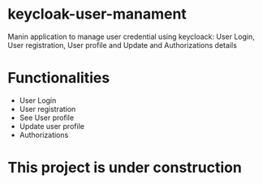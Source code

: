 # keycloak-user-manament
Manin application to manage user credential using keycloack: User Login, User registration, User profile and Update and Authorizations details

# Functionalities
- User Login
- User registration
- See User profile
- Update user profile
- Authorizations

# This project is under construction
